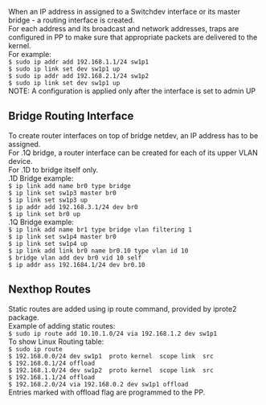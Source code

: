 When an IP address in assigned to a Switchdev interface or its master bridge - a routing interface is created.  
For each address and its broadcast and network addresses, traps are configured in PP to make sure that appropriate packets are delivered to the kernel.  
For example:  
`$ sudo ip addr add 192.168.1.1/24 sw1p1`  
`$ sudo ip link set dev sw1p1 up`  
`$ sudo ip addr add 192.168.2.1/24 sw1p2`  
`$ sudo ip link set dev sw1p1 up`  
NOTE: A configuration is applied only after the interface is set to admin UP  

## Bridge Routing Interface
To create router interfaces on top of bridge netdev, an IP address has to be assigned.  
For .1Q bridge, a router interface can be created for each of its upper VLAN device.  
For .1D to bridge itself only.  
.1D Bridge example:  
`$ ip link add name br0 type bridge`  
`$ ip link set sw1p3 master br0`   
`$ ip link set sw1p3 up`  
`$ ip addr add 192.168.3.1/24 dev br0`  
`$ ip link set br0 up`  
.1Q Bridge example:  
`$ ip link add name br1 type bridge vlan filtering 1`  
`$ ip link set sw1p4 master br0`  
`$ ip link set sw1p4 up`  
`$ ip link add link br0 name br0.10 type vlan id 10`  
`$ bridge vlan add dev br0 vid 10 self`  
`$ ip addr ass 192.1684.1/24 dev br0.10`  

## Nexthop Routes  
Static routes are added using ip route command, provided by iprote2 package.  
Example of adding static routes:  
`$ sudo ip route add 10.10.1.0/24 via 192.168.1.2 dev sw1p1`  
To show Linux Routing table:  
`$ sudo ip route`  
`$ 192.168.0.0/24 dev sw1p1  proto kernel  scope link  src`  
`$ 192.168.0.1/24 offload`  
`$ 192.168.1.0/24 dev sw1p2  proto kernel  scope link  src`  
`$ 192.168.1.1/24 offload`  
`$ 192.168.2.0/24 via 192.168.0.2 dev sw1p1 offload`  
Entries marked with offload flag are programmed to the PP.   
